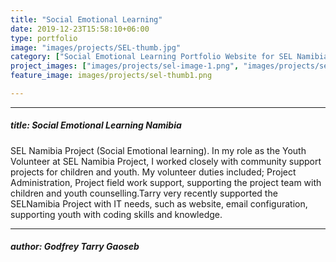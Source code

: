 ```yaml
---
title: "Social Emotional Learning"
date: 2019-12-23T15:58:10+06:00
type: portfolio
image: "images/projects/SEL-thumb.jpg"
category: ["Social Emotional Learning Portfolio Website for SEL Namibia."]
project_images: ["images/projects/sel-image-1.png", "images/projects/sel-thumb.jpg"]
feature_image: images/projects/sel-thumb1.png

---
```



---
##### title: Social Emotional Learning Namibia

SEL Namibia Project (Social Emotional learning). In
my role as the Youth Volunteer at SEL Namibia Project, I worked closely with
community support projects for children and youth.
My volunteer duties included; Project
Administration, Project field work support, supporting the project team with children
and youth counselling.Tarry very recently supported the SELNamibia Project with IT
needs, such as website, email configuration, supporting youth with coding skills and
knowledge.

---
##### author: Godfrey Tarry Gaoseb





